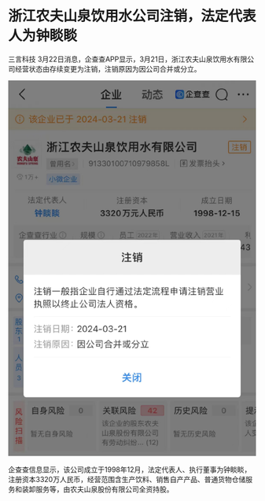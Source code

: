 # 浙江农夫山泉饮用水公司注销，法定代表人为钟睒睒

三言科技 3月22日消息，企查查APP显示，3月21日，浙江农夫山泉饮用水有限公司经营状态由存续变更为注销，注销原因为因公司合并或分立。

![513ac07265d1749e97994e3a1a43c76c.jpg](https://raw.githubusercontent.com/qqhsx/qqnews_image/main/2024/03/22/浙江农夫山泉饮用水公司注销，法定代表人为钟睒睒/513ac07265d1749e97994e3a1a43c76c.jpg)

企查查信息显示，该公司成立于1998年12月，法定代表人、执行董事为钟睒睒，注册资本3320万人民币，经营范围含生产饮料、销售自产产品、普通货物仓储服务和装卸服务等，由农夫山泉股份有限公司全资持股。

